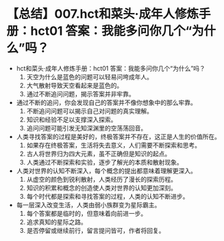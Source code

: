 # 【总结】007.hct和菜头·成年人修炼手册：hct01 答案：我能多问你几个“为什么”吗？

-   hct和菜头·成年人修炼手册：hct01 答案：我能多问你几个“为什么”吗？
    1.  天空为什么是蓝色的问题可以轻易问垮成年人。
    2.  大气散射导致天空看起来是蓝色的。
    3.  通过不断追问问题，揭示答案并非牢靠。
-   通过不断的追问，你会发现自己的答案并不像你想象中的那么牢靠。
    1.  不断追问问题可以揭示自己对问题的真实理解。
    2.  知识和经验不足以支撑深入探索。
    3.  追问问题可能引发无知深渊里的空荡荡回音。
-   人类寻找答案的过程是美好的，终极答案并不存在，这正是人生的价值所在。
    1.  如果存在终极答案，生活将失去意义，人们需要不断探索和思考。
    2.  古人将世界归为四大元素，虽不正确但是知识的起点。
    3.  人类通过不断探索和实验，逐步了解光的本质和散射现象。
-   人类对世界的认知不断深入，每个概念的提出都意味着理解更深入。
    1.  从虚空的颜色到锐利散射，人类经历了漫长的探索历程。
    2.  知识的积累和概念的创造使人类对世界的认知更加深刻。
    3.  每个时代都是探索和寻找答案的过程，人类的认知不断进步。
-   每一层深入改变生活，人类由弱小族群变为星际霸主。
    1.  每个答案都是临时的，但意味着向前进一步。
    2.  追求真知的星际之路。
    3.  是否停留或继续前行，留言提问皆可，作者将回复。